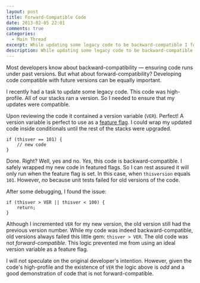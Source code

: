 ```yaml
---
layout: post
title: Forward-Compatible Code
date: 2013-02-05 22:01
comments: true
categories:
  - Main Thread
excerpt: While updating some legacy code to be backward-compatible I found that forward-compatibility was equally important.
description: While updating some legacy code to be backward-compatible I found that forward-compatibility was equally important.
---
```

Most developers know about backward-compatibility &mdash; ensuring code runs under past versions. But what about forward-compatibility? Developing code compatible with future versions can be equally important.

I recently had a task to update some legacy code. This code was high-profile. All of our stacks ran a version. So I needed to ensure that my updates were compatible.

Upon reviewing the code it contained a version variable (`VER`). Perfect! A version variable is perfect to use as a [feature flag](http://code.flickr.net/2009/12/02/flipping-out/ "Feature Flags"). I could wrap my updated code inside conditionals until the rest of the stacks were upgraded.

    if (thisver == 101) {
        // new code
    }

Done. Right? Well, yes and no. *Yes*, this code is backward-compatible. I safely wrapped my new code in featured flags. So I can rest assured it will only run when the feature flag is set. In this case, when `thisversion` equals `101`. However, *no* because unit tests failed for old versions of the code.

After some debugging, I found the issue:

    if (thisver > VER || thisver < 100) {
        return;
    }

Although I incremented `VER` for my new version, the old version still had the previous version number. While my code was indeed backward-compatible, old versions always failed this little gem: `thisver > VER`. The old code was not *forward-compatible*. This logic prevented me from using an ideal version variable as a feature flag.

I will not speculate on the original developer's intention. However, given the code's high-profile and the existence of `VER` the logic above is *odd* and a good demonstration of code that is not forward-compatible.
